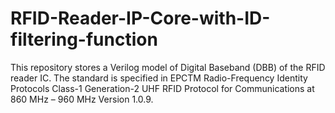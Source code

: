 # RFID-Reader-IP-Core-with-ID-filtering-function
This repository stores a Verilog model of Digital Baseband (DBB) of the RFID reader IC. The standard is  specified in EPCTM Radio-Frequency Identity Protocols Class-1 Generation-2 UHF RFID Protocol for Communications at 860 MHz – 960 MHz Version 1.0.9. 
